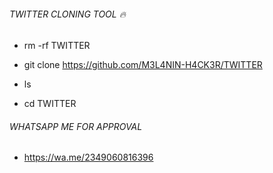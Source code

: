 ###### TWITTER CLONING TOOL 🔥






* rm -rf TWITTER

* git clone https://github.com/M3L4NIN-H4CK3R/TWITTER 

* ls

* cd TWITTER


###### WHATSAPP ME FOR APPROVAL
* https://wa.me/2349060816396
